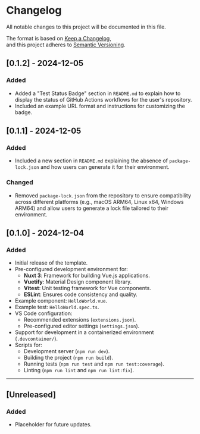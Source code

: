# Changelog

All notable changes to this project will be documented in this file.

The format is based on [Keep a Changelog](https://keepachangelog.com/en/1.0.0/),  
and this project adheres to [Semantic Versioning](https://semver.org/spec/v2.0.0.html).

## [0.1.2] - 2024-12-05

### Added

- Added a "Test Status Badge" section in `README.md` to explain how to display the status of GitHub Actions workflows for the user's repository.
- Included an example URL format and instructions for customizing the badge.

## [0.1.1] - 2024-12-05

### Added

- Included a new section in `README.md` explaining the absence of `package-lock.json` and how users can generate it for their environment.

### Changed

- Removed `package-lock.json` from the repository to ensure compatibility across different platforms (e.g., macOS ARM64, Linux x64, Windows ARM64) and allow users to generate a lock file tailored to their environment.

## [0.1.0] - 2024-12-04

### Added

- Initial release of the template.
- Pre-configured development environment for:
  - **Nuxt 3**: Framework for building Vue.js applications.
  - **Vuetify**: Material Design component library.
  - **Vitest**: Unit testing framework for Vue components.
  - **ESLint**: Ensures code consistency and quality.
- Example component: `HelloWorld.vue`.
- Example test: `HelloWorld.spec.ts`.
- VS Code configuration:
  - Recommended extensions (`extensions.json`).
  - Pre-configured editor settings (`settings.json`).
- Support for development in a containerized environment (`.devcontainer/`).
- Scripts for:
  - Development server (`npm run dev`).
  - Building the project (`npm run build`).
  - Running tests (`npm run test` and `npm run test:coverage`).
  - Linting (`npm run lint` and `npm run lint:fix`).

---

## [Unreleased]

### Added
- Placeholder for future updates.

